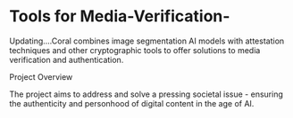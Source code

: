 # Tools for Media-Verification-

Updating....Coral combines image segmentation AI models with attestation techniques and other cryptographic tools to offer solutions to media verification and authentication. 

Project Overview

The project aims to address and solve a pressing societal issue - ensuring the authenticity and personhood of digital content in the age of AI.

